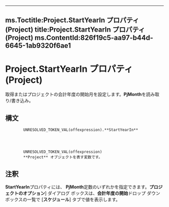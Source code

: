 

---
ms.Toctitle:Project.StartYearIn プロパティ (Project)
title:Project.StartYearIn プロパティ (Project)
ms.ContentId:826f19c5-aa97-b44d-6645-1ab9320f6ae1
---
# Project.StartYearIn プロパティ (Project)




取得またはプロジェクトの会計年度の開始月を設定します。**PjMonth**を読み取り/書き込み。

## 構文

            UNRESOLVED_TOKEN_VAL(offexpression).**StartYearIn**




            UNRESOLVED_TOKEN_VAL(offexpression)
            **Project** オブジェクトを表す変数です。



## 注釈
**StartYearIn**プロパティには、 **PjMonth**定数のいずれかを指定できます。**プロジェクトのオプション**] ダイアログ ボックスは、**会計年度の開始**ドロップ ダウン ボックスの一覧で [**スケジュール**] タブで値を表示します。




